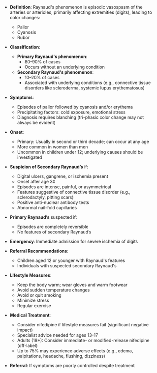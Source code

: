 - **Definition**: Raynaud's phenomenon is episodic vasospasm of the arteries or arterioles, primarily affecting extremities (digits), leading to color changes: 
  - Pallor
  - Cyanosis
  - Rubor

- **Classification**:
  - **Primary Raynaud's phenomenon**: 
    - 80–90% of cases
    - Occurs without an underlying condition
  - **Secondary Raynaud's phenomenon**: 
    - 10–20% of cases
    - Associated with underlying conditions (e.g., connective tissue disorders like scleroderma, systemic lupus erythematosus)

- **Symptoms**:
  - Episodes of pallor followed by cyanosis and/or erythema
  - Precipitating factors: cold exposure, emotional stress
  - Diagnosis requires blanching (tri-phasic color change may not always be evident)

- **Onset**:
  - Primary: Usually in second or third decade; can occur at any age
  - More common in women than men
  - Uncommon in children under 12; underlying causes should be investigated

- **Suspicion of Secondary Raynaud’s** if:
  - Digital ulcers, gangrene, or ischemia present
  - Onset after age 30
  - Episodes are intense, painful, or asymmetrical
  - Features suggestive of connective tissue disorder (e.g., sclerodactyly, pitting scars)
  - Positive anti-nuclear antibody tests
  - Abnormal nail-fold capillaries

- **Primary Raynaud’s** suspected if:
  - Episodes are completely reversible
  - No features of secondary Raynaud’s

- **Emergency**: Immediate admission for severe ischemia of digits

- **Referral Recommendations**:
  - Children aged 12 or younger with Raynaud's features
  - Individuals with suspected secondary Raynaud's

- **Lifestyle Measures**:
  - Keep the body warm; wear gloves and warm footwear
  - Avoid sudden temperature changes
  - Avoid or quit smoking
  - Minimize stress
  - Regular exercise

- **Medical Treatment**:
  - Consider nifedipine if lifestyle measures fail (significant negative impact)
  - Specialist advice needed for ages 13-17
  - Adults (18+): Consider immediate- or modified-release nifedipine (off-label)
  - Up to 75% may experience adverse effects (e.g., edema, palpitations, headache, flushing, dizziness)
  
- **Referral**: If symptoms are poorly controlled despite treatment